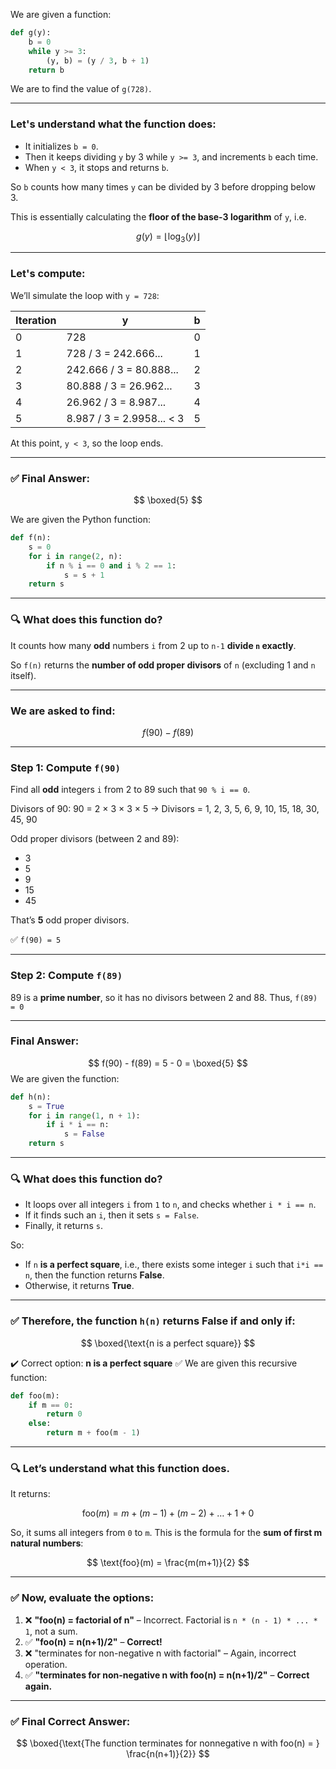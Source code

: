 We are given a function:

```python
def g(y):
    b = 0
    while y >= 3:
        (y, b) = (y / 3, b + 1)
    return b
```

We are to find the value of `g(728)`.

---

### Let's understand what the function does:

* It initializes `b = 0`.
* Then it keeps dividing `y` by 3 while `y >= 3`, and increments `b` each time.
* When `y < 3`, it stops and returns `b`.

So `b` counts how many times `y` can be divided by 3 before dropping below 3.

This is essentially calculating the **floor of the base-3 logarithm** of `y`, i.e.

$$
g(y) = \left\lfloor \log_3(y) \right\rfloor
$$

---

### Let's compute:

We’ll simulate the loop with `y = 728`:

| Iteration | y                         | b |
| --------- | ------------------------- | - |
| 0         | 728                       | 0 |
| 1         | 728 / 3 = 242.666...      | 1 |
| 2         | 242.666 / 3 = 80.888...   | 2 |
| 3         | 80.888 / 3 = 26.962...    | 3 |
| 4         | 26.962 / 3 = 8.987...     | 4 |
| 5         | 8.987 / 3 = 2.9958... < 3 | 5 |

At this point, `y < 3`, so the loop ends.

---

### ✅ Final Answer:

$$
\boxed{5}
$$

We are given the Python function:

```python
def f(n):
    s = 0
    for i in range(2, n):
        if n % i == 0 and i % 2 == 1:
            s = s + 1
    return s
```

---

### 🔍 What does this function do?

It counts how many **odd** numbers `i` from 2 up to `n-1` **divide `n` exactly**.

So `f(n)` returns the **number of odd proper divisors** of `n` (excluding 1 and `n` itself).

---

### We are asked to find:

$$
f(90) - f(89)
$$

---

### Step 1: Compute `f(90)`

Find all **odd** integers `i` from 2 to 89 such that `90 % i == 0`.

Divisors of 90:
90 = 2 × 3 × 3 × 5 → Divisors = 1, 2, 3, 5, 6, 9, 10, 15, 18, 30, 45, 90

Odd proper divisors (between 2 and 89):

* 3
* 5
* 9
* 15
* 45

That’s **5** odd proper divisors.

✅ `f(90) = 5`

---

### Step 2: Compute `f(89)`

89 is a **prime number**, so it has no divisors between 2 and 88.
Thus, `f(89) = 0`

---

### Final Answer:

$$
f(90) - f(89) = 5 - 0 = \boxed{5}
$$
We are given the function:

```python
def h(n):
    s = True
    for i in range(1, n + 1):
        if i * i == n:
            s = False
    return s
```

---

### 🔍 What does this function do?

* It loops over all integers `i` from `1` to `n`, and checks whether `i * i == n`.
* If it finds such an `i`, then it sets `s = False`.
* Finally, it returns `s`.

So:

* If `n` **is a perfect square**, i.e., there exists some integer `i` such that `i*i == n`, then the function returns **False**.
* Otherwise, it returns **True**.

---

### ✅ Therefore, the function `h(n)` returns **False** **if and only if**:

$$
\boxed{\text{n is a perfect square}}
$$

✔️ Correct option: **n is a perfect square** ✅
We are given this recursive function:

```python
def foo(m):
    if m == 0:
        return 0
    else:
        return m + foo(m - 1)
```

---

### 🔍 Let’s understand what this function does.

It returns:

$$
\text{foo}(m) = m + (m - 1) + (m - 2) + \dots + 1 + 0
$$

So, it sums all integers from `0` to `m`.
This is the formula for the **sum of first m natural numbers**:

$$
\text{foo}(m) = \frac{m(m+1)}{2}
$$

---

### ✅ Now, evaluate the options:

1. ❌ **"foo(n) = factorial of n"** – Incorrect. Factorial is `n * (n - 1) * ... * 1`, not a sum.
2. ✅ **"foo(n) = n(n+1)/2"** – **Correct!**
3. ❌ "terminates for non-negative n with factorial" – Again, incorrect operation.
4. ✅ **"terminates for non-negative n with foo(n) = n(n+1)/2"** – **Correct again.**

---

### ✅ Final Correct Answer:

$$
\boxed{\text{The function terminates for non­negative n with foo(n) = } \frac{n(n+1)}{2}}
$$
